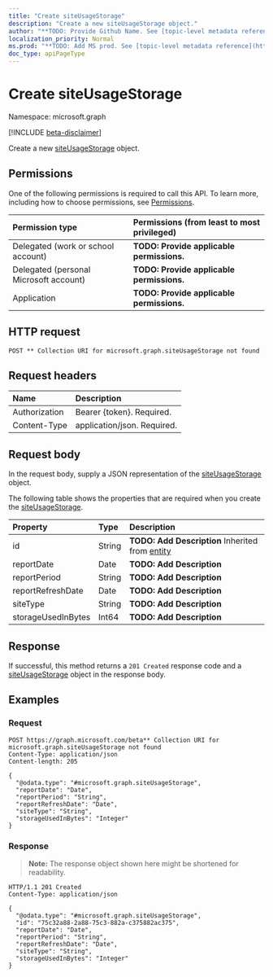 ```yaml
---
title: "Create siteUsageStorage"
description: "Create a new siteUsageStorage object."
author: "**TODO: Provide Github Name. See [topic-level metadata reference](https://msgo.azurewebsites.net/add/document/guidelines/metadata.html#topic-level-metadata)**"
localization_priority: Normal
ms.prod: "**TODO: Add MS prod. See [topic-level metadata reference](https://msgo.azurewebsites.net/add/document/guidelines/metadata.html#topic-level-metadata)**"
doc_type: apiPageType
---
```


# Create siteUsageStorage
Namespace: microsoft.graph

[!INCLUDE [beta-disclaimer](../../includes/beta-disclaimer.md)]

Create a new [siteUsageStorage](../resources/siteusagestorage.md) object.

## Permissions
One of the following permissions is required to call this API. To learn more, including how to choose permissions, see [Permissions](/graph/permissions-reference).

|Permission type|Permissions (from least to most privileged)|
|:---|:---|
|Delegated (work or school account)|**TODO: Provide applicable permissions.**|
|Delegated (personal Microsoft account)|**TODO: Provide applicable permissions.**|
|Application|**TODO: Provide applicable permissions.**|

## HTTP request

<!-- {
  "blockType": "ignored"
}
-->
``` http
POST ** Collection URI for microsoft.graph.siteUsageStorage not found
```

## Request headers
|Name|Description|
|:---|:---|
|Authorization|Bearer {token}. Required.|
|Content-Type|application/json. Required.|

## Request body
In the request body, supply a JSON representation of the [siteUsageStorage](../resources/siteusagestorage.md) object.

The following table shows the properties that are required when you create the [siteUsageStorage](../resources/siteusagestorage.md).

|Property|Type|Description|
|:---|:---|:---|
|id|String|**TODO: Add Description** Inherited from [entity](../resources/entity.md)|
|reportDate|Date|**TODO: Add Description**|
|reportPeriod|String|**TODO: Add Description**|
|reportRefreshDate|Date|**TODO: Add Description**|
|siteType|String|**TODO: Add Description**|
|storageUsedInBytes|Int64|**TODO: Add Description**|



## Response

If successful, this method returns a `201 Created` response code and a [siteUsageStorage](../resources/siteusagestorage.md) object in the response body.

## Examples

### Request
<!-- {
  "blockType": "request",
  "name": "create_siteusagestorage_from_"
}
-->
``` http
POST https://graph.microsoft.com/beta** Collection URI for microsoft.graph.siteUsageStorage not found
Content-Type: application/json
Content-length: 205

{
  "@odata.type": "#microsoft.graph.siteUsageStorage",
  "reportDate": "Date",
  "reportPeriod": "String",
  "reportRefreshDate": "Date",
  "siteType": "String",
  "storageUsedInBytes": "Integer"
}
```


### Response
>**Note:** The response object shown here might be shortened for readability.
<!-- {
  "blockType": "response",
  "truncated": true,
  "@odata.type": "microsoft.graph.siteUsageStorage"
}
-->
``` http
HTTP/1.1 201 Created
Content-Type: application/json

{
  "@odata.type": "#microsoft.graph.siteUsageStorage",
  "id": "75c32a88-2a88-75c3-882a-c375882ac375",
  "reportDate": "Date",
  "reportPeriod": "String",
  "reportRefreshDate": "Date",
  "siteType": "String",
  "storageUsedInBytes": "Integer"
}
```

